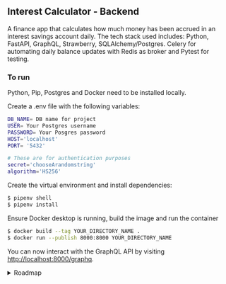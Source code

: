 ## Interest Calculator - Backend

A finance app that calculates how much money has been accrued in an interest savings account daily. The tech stack used includes: Python, FastAPI, GraphQL, Strawberry, SQLAlchemy/Postgres. Celery for automating daily balance updates with Redis as broker and Pytest for testing. 

### To run

Python, Pip, Postgres and Docker need to be installed locally. 

Create a .env file with the following variables: 

```bash 
DB_NAME= DB name for project
USER= Your Postgres username 
PASSWORD= Your Posgres password
HOST='localhost'
PORT= '5432' 

# These are for authentication purposes
secret='chooseArandomstring'
algorithm='HS256'
```

Create the virtual environment and install dependencies:

```bash
$ pipenv shell 
$ pipenv install 
```

Ensure Docker desktop is running, build the image and run the container

```bash
$ docker build --tag YOUR_DIRECTORY_NAME . 
$ docker run --publish 8000:8000 YOUR_DIRECTORY_NAME
```

You can now interact with the GraphQL API by visiting [http://localhost:8000/graphq](http://localhost:8000/graphql). 


<details>
<summary> Roadmap </summary>
</br>

- [x] Build structure
- [x] User & Interest models
- [x] Database connection
    - [x] Set up 
    - [x] Sessions
- [x] GraphQL
    - [ ] User 
        - [x] queries
        - [x] mutations
    - [x] Interest 
        - [x] queries 
        - [x] mutations
- [x] Resolvers
    - [x] User 
        - [x] GET all_users, user
        - [x] POST add_user
        - [x] PATCH add_interest, update_user_data
        - [x] DELETE delete_user
    - [x] Interest 
        - [x] GET all_interests, interest
        - [x] POST add_new_interest
        - [x] PATCH archive_interest - updates archived attribute 
- [x] Add Balance model for historial accuracy
    - [x] Balance model
    - [x] GET percentage of interest 
    - [x] Update User query to load balances
    - [x] Add first balance to user creation
    - [x] UPDATE(Add) user balance
    - [x] Add daily balance update function
- [x] Celery - balance automation
    - [x] install and set up Redis
    - [x] create service to queue automated balance calculations daily
- [x] Authentication
    - [x] Password hashing
    - [x] Tokens introduction

</details>